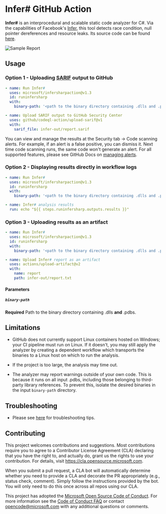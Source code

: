 # Infer# GitHub Action

**Infer#** is an interprocedural and scalable static code analyzer for C#. Via the capabilities of Facebook's [Infer](https://fbinfer.com/), this tool detects race condition, null pointer dereferences and resource leaks. Its source code can be found [here](https://github.com/microsoft/infersharp).

![Sample Report](https://github.com/microsoft/infersharpaction/blob/main/assets/samplereport.png)

## Usage

### Option 1 - Uploading [SARIF](https://docs.github.com/en/code-security/code-scanning/integrating-with-code-scanning/sarif-support-for-code-scanning) output to GitHub
```yml
- name: Run Infer#      
  uses: microsoft/infersharpaction@v1.3
  id: runinfersharp
  with:
    binary-path: '<path to the binary directory containing .dlls and .pdbs>'

- name: Upload SARIF output to GitHub Security Center
  uses: github/codeql-action/upload-sarif@v1
  with:
    sarif_file: infer-out/report.sarif
```
You can view and manage the results at the Security tab -> Code scanning alerts. For example, if an alert is a false positive, you can dismiss it. Next time code scanning runs, the same code won't generate an alert.
For all supported features, please see GitHub Docs on [managing alerts](https://docs.github.com/en/code-security/code-scanning/automatically-scanning-your-code-for-vulnerabilities-and-errors/managing-code-scanning-alerts-for-your-repository).

### Option 2 - Displaying results directly in workflow logs
```yml
- name: Run Infer#      
  uses: microsoft/infersharpaction@v1.3
  id: runinfersharp
  with:
    binary-path: '<path to the binary directory containing .dlls and .pdbs>'

- name: Infer# analysis results
  run: echo "${{ steps.runinfersharp.outputs.results }}"
```

### Option 3 - Uploading results as an artifact
```yml
- name: Run Infer#      
  uses: microsoft/infersharpaction@v1.3
  id: runinfersharp
  with:
    binary-path: '<path to the binary directory containing .dlls and .pdbs>'

- name: Upload Infer# report as an artifact
  uses: actions/upload-artifact@v2
  with:
    name: report
    path: infer-out/report.txt
```

#### Parameters
##### `binary-path`
**Required** Path to the binary directory containing .dlls **and** .pdbs.

## Limitations
- GitHub does not currently support Linux containers hosted on Windows; your CI pipeline must run on Linux. If it doesn't, you may still apply the analyzer by creating a dependent workflow which transports the binaries to a Linux host on which to run the analysis.

- If the project is too large, the analysis may time out.

- The analyzer may report warnings outside of your own code. This is because it runs on all input .pdbs, including those belonging to third-party library references. To prevent this, isolate the desired binaries in the input `binary-path` directory.

## Troubleshooting
- Please see [here](https://github.com/microsoft/infersharp/blob/main/TROUBLESHOOTING.md) for troubleshooting tips.

## Contributing

This project welcomes contributions and suggestions.  Most contributions require you to agree to a
Contributor License Agreement (CLA) declaring that you have the right to, and actually do, grant us
the rights to use your contribution. For details, visit https://cla.opensource.microsoft.com.

When you submit a pull request, a CLA bot will automatically determine whether you need to provide
a CLA and decorate the PR appropriately (e.g., status check, comment). Simply follow the instructions
provided by the bot. You will only need to do this once across all repos using our CLA.

This project has adopted the [Microsoft Open Source Code of Conduct](https://opensource.microsoft.com/codeofconduct/).
For more information see the [Code of Conduct FAQ](https://opensource.microsoft.com/codeofconduct/faq/) or
contact [opencode@microsoft.com](mailto:opencode@microsoft.com) with any additional questions or comments.
